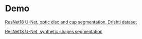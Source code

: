 # Demo

[ResNet18 U-Net, optic disc and cup segmentation, Drishti dataset](https://colab.research.google.com/github/jinglescode/meditorch/blob/master/demo/unet_resnet_drishti_segmentation.ipynb)

[ResNet18 U-Net, synthetic shapes segmentation](https://colab.research.google.com/github/jinglescode/meditorch/blob/master/demo/unet_resnet_synthetic_images_segmentation.ipynb)